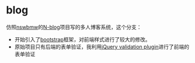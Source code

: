 # blog
仿照[nswbmw](https://github.com/nswbmw)的[N-blog](https://github.com/nswbmw/N-blog/wiki)项目写的多人博客系统，这个分支：
* 开始引入了[bootstrap](http://v3.bootcss.com/)框架，对前端样式进行了较大的修改。
* 原始项目只有后端的表单验证，我利用[jQuery validation plugin](https://jqueryvalidation.org/documentation/)进行了前端的表单验证
